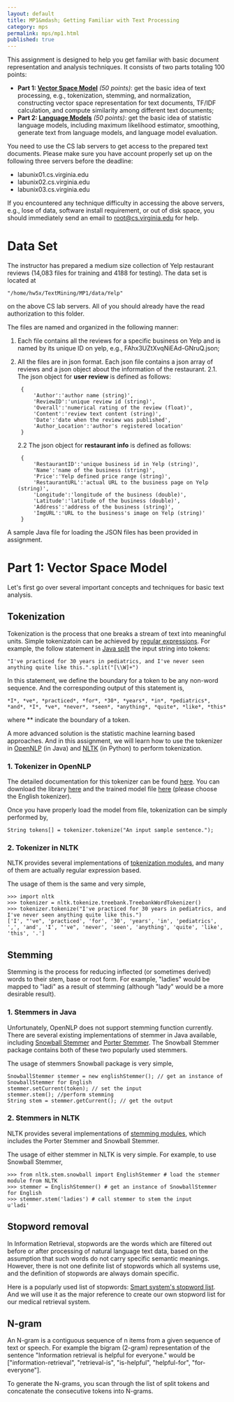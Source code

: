 ```yaml
---
layout: default     
title: MP1&mdash; Getting Familiar with Text Processing     
category: mps    
permalink: mps/mp1.html    
published: true    
---
```


This assignment is designed to help you get familiar with basic document representation and analysis techniques. It  consists of two parts totaling 100 points:

* **Part 1: [Vector Space Model](#part1)** *(50 points)*: get the basic idea of text processing, e.g., tokenization, stemming, and normalization, constructing vector space representation for text documents, TF/IDF calculation, and compute similarity among different text documents;
* **Part 2: [Language Models](#part2)** *(50 points)*: get the basic idea of statistic language models, including maximum likelihood estimator, smoothing, generate text from language models, and language model evaluation.

You need to use the CS lab servers to get access to the prepared text documents. Please make sure you have account properly set up on the following three servers before the deadline:

* labunix01.cs.virginia.edu
* labunix02.cs.virginia.edu
* labunix03.cs.virginia.edu

If you encountered any technique difficulty in accessing the above servers, e.g., lose of data, software install requirement, or out of disk space, you should immediately send an email to [root@cs.virginia.edu](root@cs.virginia.edu) for help.

# Data Set

The instructor has prepared a medium size collection of Yelp restaurant reviews (14,083 files for training and 4188 for testing). The data set is located at 

	"/home/hw5x/TextMining/MP1/data/Yelp" 

on the above CS lab servers. All of you should already have the read authorization to this folder.

The files are named and organized in the following manner:

1. Each file contains all the reviews for a specific business on Yelp and is named by its unique ID on yelp, e.g., FAhx3UZtXvqNiEAd-GNruQ.json;
2. All the files are in json format. Each json file contains a json array of reviews and a json object about the information of the restaurant. 
	2.1. The json object for **user review** is defined as follows: 
          
		{          
			'Author':'author name (string)',
			'ReviewID':'unique review id (string)',  
			'Overall':'numerical rating of the review (float)',
			'Content':'review text content (string)',   
			'Date':'date when the review was published',   
			'Author_Location':'author's registered location'  
		} 
    
	2.2 The json object for **restaurant info** is defined as follows:

		{                
			'RestaurantID':'unique business id in Yelp (string)',    
			'Name':'name of the business (string)',      
			'Price':'Yelp defined price range (string)',    
			'RestaurantURL':'actual URL to the business page on Yelp (string)',   
			'Longitude':'longitude of the business (double)',              
			'Latitude':'latitude of the business (double)',              
			'Address':'address of the business (string)',       
			'ImgURL':'URL to the business's image on Yelp (string)'     
		} 

A sample Java file for loading the JSON files has been provided in assignment.

# <a name="part1"></a>Part 1: Vector Space Model

Let's first go over several important concepts and techniques for basic text analysis.

## Tokenization

Tokenization is the process that one breaks a stream of text into meaningful units. Simple tokenizatoin can be achieved by [regular expressions](http://en.wikipedia.org/wiki/Regular_expression). For example, the follow statement in [Java split](http://docs.oracle.com/javase/6/docs/api/java/lang/String.html#split(java.lang.String)) the input string into tokens:

	"I've practiced for 30 years in pediatrics, and I've never seen anything quite like this.".split("[\\W]+")

In this statement, we define the boundary for a token to be any non-word sequence. And the corresponding output of this statement is,

	*I*, *ve*, *practiced*, *for*, *30*, *years*, *in*, *pediatrics*, *and*, *I*, *ve*, *never*, *seen*, *anything*, *quite*, *like*, *this*
where \*\* indicate the boundary of a token.

A more advanced solution is the statistic machine learning based approaches. And in this assignment, we will learn how to use the tokenizer in [OpenNLP](http://opennlp.apache.org/documentation/1.5.3/manual/opennlp.html#tools.tokenizer) (in Java) and [NLTK](http://nltk.googlecode.com/svn/trunk/doc/api/nltk.tokenize-module.html) (in Python) to perform tokenization.

### 1. Tokenizer in OpenNLP

The detailed documentation for this tokenizer can be found [here](http://opennlp.apache.org/documentation/1.5.3/manual/opennlp.html#tools.tokenizer). You can download the library [here](http://www.dsgnwrld.com/am//opennlp/opennlp-1.5.3/apache-opennlp-1.5.3-src.zip) and the trained model file [here](http://opennlp.sourceforge.net/models-1.5/) (please choose the English tokenizer). 

Once you have properly load the model from file, tokenization can be simply performed by, 

	String tokens[] = tokenizer.tokenize("An input sample sentence.");
     
### 2. Tokenizer in NLTK 
NLTK provides several implementations of [tokenization modules](http://nltk.googlecode.com/svn/trunk/doc/api/nltk.tokenize-module.html), and many of them are actually regular expression based.

The usage of them is the same and very simple,

	>>> import nltk
	>>> tokenizer = nltk.tokenize.treebank.TreebankWordTokenizer()
	>>> tokenizer.tokenize("I've practiced for 30 years in pediatrics, and I've never seen anything quite like this.")
	['I', "'ve", 'practiced', 'for', '30', 'years', 'in', 'pediatrics', ',', 'and', 'I', "'ve", 'never', 'seen', 'anything', 'quite', 'like', 'this', '.']

## Stemming

Stemming is the process for reducing inflected (or sometimes derived) words to their stem, base or root form. For example, "ladies" would be mapped to "ladi" as a result of stemming (although "lady" would be a more desirable result).

### 1. Stemmers in Java
Unfortunately, OpenNLP does not support stemming function currently. There are several existing implementations of stemmer in Java available, including [Snowball Stemmer](http://snowball.tartarus.org/download.php) and [Porter Stemmer](http://tartarus.org/~martin/PorterStemmer/java.txt). The Snowball Stemmer package contains both of these two popularly used stemmers.

The usage of stemmers Snowball package is very simple,

	SnowballStemmer stemmer = new englishStemmer(); // get an instance of SnowballStemmer for English
	stemmer.setCurrent(token); // set the input
	stemmer.stem(); //perform stemming
	String stem = stemmer.getCurrent(); // get the output

### 2. Stemmers in NLTK 
NLTK provides several implementations of [stemming modules](http://nltk.googlecode.com/svn/trunk/doc/api/nltk.stem-module.html), which includes the Porter Stemmer and Snowball Stemmer.

The usage of either stemmer in NLTK is very simple. For example, to use Snowball Stemmer,

	>>> from nltk.stem.snowball import EnglishStemmer # load the stemmer module from NLTK
	>>> stemmer = EnglishStemmer() # get an instance of SnowballStemmer for English
	>>> stemmer.stem('ladies') # call stemmer to stem the input
	u'ladi'

## Stopword removal

In Information Retrieval, stopwords are the words which are filtered out before or after processing of natural language text data, based on the assumption that such words do not carry specific semantic meanings. However, there is not one definite list of stopwords which all systems use, and the definition of stopwords are always domain specific. 

Here is a popularly used list of stopwords: [Smart system's stopword list](http://jmlr.org/papers/volume5/lewis04a/a11-smart-stop-list/english.stop). And we will use it as the major reference to create our own stopword list for our medical retrieval system.  


## N-gram

An N-gram is a contiguous sequence of n items from a given sequence of text or speech. For example the bigram (2-gram) representation of the sentence "Information retrieval is helpful for everyone." would be ["information-retrieval", "retrieval-is", "is-helpful", "helpful-for", "for-everyone"].

To generate the N-grams, you scan through the list of split tokens and concatenate the consecutive tokens into N-grams. 


